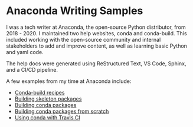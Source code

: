 # Anaconda Writing Samples

I was a tech writer at Anaconda, the open-source Python distributor, from 2018 - 2020. I maintained two help websites, conda and conda-build. This included working with the open-source community and internal stakeholders to add and improve content, as well as learning basic Python and yaml code.

The help docs were generated using ReStructured Text, VS Code, Sphinx, and a CI/CD pipeline.

A few examples from my time at Anaconda include:

- [Conda-build recipes](recipe.md) 
- [Building skeleton packages](build-pkgs-skeleton.md)
- [Building conda packages](building-conda-packages.md)
- [Building conda packages from scratch](building-conda-packages.md)
- [Using conda with Travis CI](using-conda-with-travis-ci.md)
